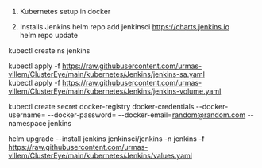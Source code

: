 1) Kubernetes setup in docker

2) Installs Jenkins
helm repo add jenkinsci https://charts.jenkins.io                         
helm repo update                               

kubectl create ns jenkins                               

kubectl apply -f https://raw.githubusercontent.com/urmas-villem/ClusterEye/main/kubernetes/Jenkins/jenkins-sa.yaml                         
kubectl apply -f https://raw.githubusercontent.com/urmas-villem/ClusterEye/main/kubernetes/Jenkins/jenkins-volume.yaml                         

kubectl create secret docker-registry docker-credentials --docker-username= --docker-password= --docker-email=random@random.com --namespace jenkins                             

helm upgrade --install jenkins jenkinsci/jenkins -n jenkins -f https://raw.githubusercontent.com/urmas-villem/ClusterEye/main/kubernetes/Jenkins/values.yaml                               

